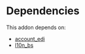 # Dependencies

This addon depends on:

- [account_edi](https://github.com/bringout/oca-ocb-accounting)
- [l10n_bs](https://github.com/bringout/odoo-bringout-l10n_bs)
